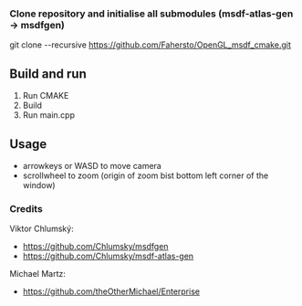 
### Clone repository and initialise all submodules (msdf-atlas-gen -> msdfgen)
git clone --recursive https://github.com/Fahersto/OpenGL_msdf_cmake.git

## Build and run
1. Run CMAKE
2. Build
3. Run main.cpp

## Usage
- arrowkeys or WASD to move camera
- scrollwheel to zoom (origin of zoom bist bottom left corner of the window)


### Credits
Viktor Chlumský:
- https://github.com/Chlumsky/msdfgen
- https://github.com/Chlumsky/msdf-atlas-gen

Michael Martz:
- https://github.com/theOtherMichael/Enterprise
